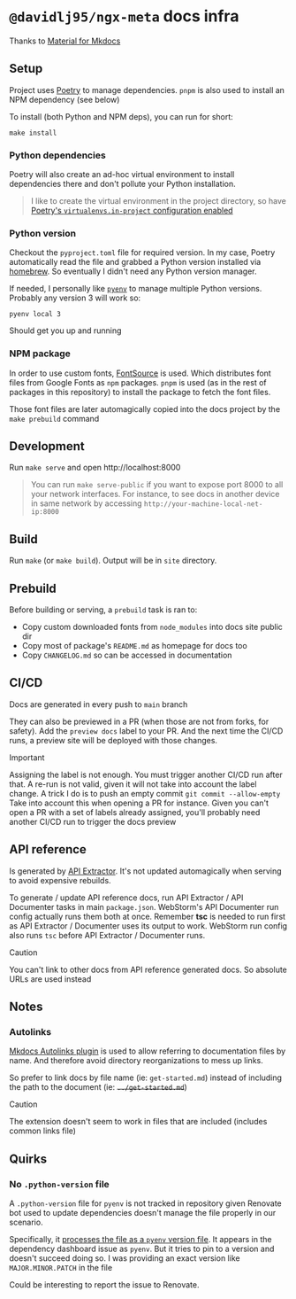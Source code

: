 # `@davidlj95/ngx-meta` docs infra

Thanks to [Material for Mkdocs](https://squidfunk.github.io/mkdocs-material/)

## Setup

Project uses [Poetry](https://python-poetry.org/) to manage dependencies. `pnpm` is also used to install an NPM dependency (see below)

To install (both Python and NPM deps), you can run for short:

```
make install
```

### Python dependencies

Poetry will also create an ad-hoc virtual environment to install dependencies there and don't pollute your Python installation.

> I like to create the virtual environment in the project directory, so have [Poetry's `virtualenvs.in-project` configuration enabled](https://python-poetry.org/docs/configuration/#virtualenvsin-project)

### Python version

Checkout the `pyproject.toml` file for required version. In my case, Poetry automatically read the file and grabbed a Python version installed via [homebrew](https://fontsource.org/). So eventually I didn't need any Python version manager.

If needed, I personally like [`pyenv`](https://github.com/pyenv/pyenv) to manage multiple Python versions. Probably any version 3 will work so:

```
pyenv local 3
```

Should get you up and running

### NPM package

In order to use custom fonts, [FontSource](https://fontsource.org/) is used. Which distributes font files from Google Fonts as `npm` packages. `pnpm` is used (as in the rest of packages in this repository) to install the package to fetch the font files.

Those font files are later automagically copied into the docs project by the `make prebuild` command

## Development

Run `make serve` and open http://localhost:8000

> You can run `make serve-public` if you want to expose port 8000 to all your network interfaces. For instance, to see docs in another device in same network by accessing `http://your-machine-local-net-ip:8000`

## Build

Run `make` (or `make build`). Output will be in `site` directory.

## Prebuild

Before building or serving, a `prebuild` task is ran to:

- Copy custom downloaded fonts from `node_modules` into docs site public dir
- Copy most of package's `README.md` as homepage for docs too
- Copy `CHANGELOG.md` so can be accessed in documentation

## CI/CD

Docs are generated in every push to `main` branch

They can also be previewed in a PR (when those are not from forks, for safety). Add the `preview docs` label to your PR. And the next time the CI/CD runs, a preview site will be deployed with those changes.

> [!IMPORTANT]
> Assigning the label is not enough. You must trigger another CI/CD run after that. A re-run is not valid, given it will not take into account the label change.
> A trick I do is to push an empty commit `git commit --allow-empty`
> Take into account this when opening a PR for instance. Given you can't open a PR with a set of labels already assigned, you'll probably need another CI/CD run to trigger the docs preview

## API reference

Is generated by [API Extractor](https://api-extractor.com/). It's not updated automagically when serving to avoid expensive rebuilds.

To generate / update API reference docs, run API Extractor / API Documenter tasks in main `package.json`. WebStorm's API Documenter run config actually runs them both at once. Remember **tsc** is needed to run first as API Extractor / Documenter uses its output to work. WebStorm run config also runs `tsc` before API Extractor / Documenter runs.

> [!CAUTION]
> You can't link to other docs from API reference generated docs. So absolute URLs are used instead

## Notes

### Autolinks

[Mkdocs Autolinks plugin](https://github.com/zachhannum/mkdocs-autolinks-plugin) is used to allow referring to documentation files by name. And therefore avoid directory reorganizations to mess up links.

So prefer to link docs by file name (ie: `get-started.md`) instead of including the path to the document (ie: ~~`../get-started.md`~~)

> [!CAUTION]
> The extension doesn't seem to work in files that are included (includes common links file)

## Quirks

### No `.python-version` file

A `.python-version` file for `pyenv` is not tracked in repository given Renovate bot used to update dependencies doesn't manage the file properly in our scenario.

Specifically, it [processes the file as a `pyenv` version file](https://docs.renovatebot.com/modules/manager/pyenv/). It appears in the dependency dashboard issue as `pyenv`. But it tries to pin to a version and doesn't succeed doing so. I was providing an exact version like `MAJOR.MINOR.PATCH` in the file

Could be interesting to report the issue to Renovate.
